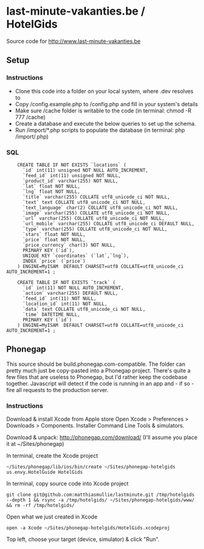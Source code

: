 # last-minute-vakanties.be / HotelGids

Source code for http://www.last-minute-vakanties.be

## Setup

### Instructions

* Clone this code into a folder on your local system, where <something>.dev resolves to
* Copy /config.example.php to /config.php and fill in your system's details
* Make sure /cache folder is writable to the code (in terminal: chmod -R 777 <your-folder>/cache)
* Create a database and execute the below queries to set up the schema.
* Run /import/*.php scripts to populate the database (in terminal: php <your-folder>/import/<feed-name>.php)

### SQL

        CREATE TABLE IF NOT EXISTS `locations` (
          `id` int(11) unsigned NOT NULL AUTO_INCREMENT,
          `feed_id` int(11) unsigned NOT NULL,
          `product_id` varchar(255) NOT NULL,
          `lat` float NOT NULL,
          `lng` float NOT NULL,
          `title` varchar(255) COLLATE utf8_unicode_ci NOT NULL,
          `text` text COLLATE utf8_unicode_ci NOT NULL,
          `text_language` char(2) COLLATE utf8_unicode_ci NOT NULL,
          `image` varchar(255) COLLATE utf8_unicode_ci NOT NULL,
          `url` varchar(255) COLLATE utf8_unicode_ci NOT NULL,
          `url_mobile` varchar(255) COLLATE utf8_unicode_ci DEFAULT NULL,
          `type` varchar(255) COLLATE utf8_unicode_ci NOT NULL,
          `stars` float NOT NULL,
          `price` float NOT NULL,
          `price_currency` char(3) NOT NULL,
          PRIMARY KEY (`id`),
          UNIQUE KEY `coordinates` (`lat`,`lng`),
          INDEX `price` (`price`)
        ) ENGINE=MyISAM  DEFAULT CHARSET=utf8 COLLATE=utf8_unicode_ci AUTO_INCREMENT=1 ;

        CREATE TABLE IF NOT EXISTS `track` (
          `id` int(11) NOT NULL AUTO_INCREMENT,
          `action` varchar(255) DEFAULT NULL,
          `feed_id` int(11) NOT NULL,
          `location_id` int(11) NOT NULL,
          `data` text COLLATE utf8_unicode_ci NOT NULL,
          `time` DATETIME NULL,
          PRIMARY KEY (`id`)
        ) ENGINE=MyISAM  DEFAULT CHARSET=utf8 COLLATE=utf8_unicode_ci AUTO_INCREMENT=1 ;

## Phonegap

This source should be build.phonegap.com-compatible. The folder can pretty much just be copy-pasted into a Phonegap project.
There's quite a few files that are useless to Phonegap, but I'd rather keep the codebase together.
Javascript will detect if the code is running in an app and - if so - fire all requests to the production server.

### Instructions

Download & install Xcode from Apple store
Open Xcode > Preferences > Downloads > Components. Installer Command Line Tools & simulators.

Download & unpack: http://phonegap.com/download/ (I'll assume you place it at ~/Sites/phonegap)

In terminal, create the Xcode project

    ~/Sites/phonegap/lib/ios/bin/create ~/Sites/phonegap-hotelgids us.envy.HotelGuide HotelGids

In terminal, copy source code into Xcode project

    git clone git@github.com:matthiasmullie/lastminute.git /tmp/hotelgids --depth 1 && rsync -a /tmp/hotelgids/ ~/Sites/phonegap-hotelgids/www/ && rm -rf /tmp/hotelgids/

Open what we just created in Xcode

    open -a Xcode ~/Sites/phonegap-hotelgids/HotelGids.xcodeproj

Top left, choose your target (device, simulator) & click "Run".
